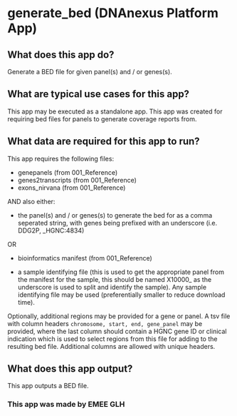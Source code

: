 # generate_bed (DNAnexus Platform App)

## What does this app do?

Generate a BED file for given panel(s) and / or genes(s).

## What are typical use cases for this app?

This app may be executed as a standalone app.
This app was created for requiring bed files for panels to generate coverage reports from.

## What data are required for this app to run?

This app requires the following files:
- genepanels (from 001_Reference)
- genes2transcripts (from 001_Reference)
- exons_nirvana (from 001_Reference) 

AND also either:

- the panel(s) and / or genes(s) to generate the bed for as a comma seperated string, with
    genes being prefixed with an underscore (i.e. DDG2P, _HGNC:4834)

OR

- bioinformatics manifest (from 001_Reference)

- a sample identifying file (this is used to get the appropriate panel from the manifest for the sample, 
    this should be named X10000_ as the underscore is used to split and identify the sample). Any sample identifying file may be used (preferentially smaller to reduce download time).

Optionally, additional regions may be provided for a gene or panel. A tsv file with column headers `chromosome, start, end, gene_panel` may be provided, where the last column should contain a HGNC gene ID or clinical indication which is used to select regions from this file for adding to the resulting bed file. Additional columns are allowed with unique headers.

## What does this app output?

This app outputs a BED file.

### This app was made by EMEE GLH
